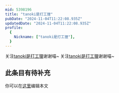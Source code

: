 ```yaml
---
mid: 5398196
title: "tanoki是打工狸"
pubDate: "2024-11-04T11:22:08.935Z"
updatedDate: "2024-11-04T11:22:08.935Z"
profile:
  {
    Nickname: ["tanoki是打工狸"],
  }
---
```


关注[tanoki是打工狸](https://space.bilibili.com/5398196)谢谢喵~ 关注[tanoki是打工狸](https://space.bilibili.com/5398196)谢谢喵~

## 此条目有待补充
你可以在[这里](https://github.com/Yuhanawa/VTuber.ICU-Content/edit/master/v/tanoki是打工狸/index.md)编辑本文
